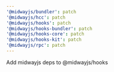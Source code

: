 ```yaml
---
'@midwayjs/bundler': patch
'@midwayjs/hcc': patch
'@midwayjs/hooks': patch
'@midwayjs/hooks-bundler': patch
'@midwayjs/hooks-core': patch
'@midwayjs/hooks-kit': patch
'@midwayjs/rpc': patch
---
```


Add midwayjs deps to @midwayjs/hooks
